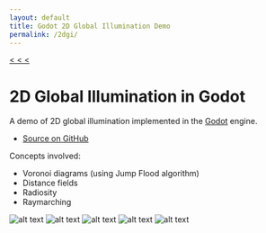 ```yaml
---
layout: default
title: Godot 2D Global Illumination Demo
permalink: /2dgi/
---
```


<a class="back" href="{{ site.url }}">< < < </a>

# 2D Global Illumination in Godot

A demo of 2D global illumination implemented in the [Godot](https://godotengine.org/) engine.

* [Source on GitHub](https://github.com/samuelbigos/godot_2d_global_illumination)

Concepts involved:
* Voronoi diagrams (using Jump Flood algorithm)
* Distance fields
* Radiosity
* Raymarching

![alt text](../assets/2dgi/godot_2d_global_illumination_1.png "Godot 2D Global Illumination Demo")
![alt text](../assets/2dgi/godot_2d_global_illumination_5.png "Godot 2D Global Illumination Demo")
![alt text](../assets/2dgi/godot_2d_global_illumination_3.png "Godot 2D Global Illumination Demo")
![alt text](../assets/2dgi/godot_2d_global_illumination_2.png "Godot 2D Global Illumination Demo")
![alt text](../assets/2dgi/godot_2d_global_illumination_4.png "Godot 2D Global Illumination Demo")